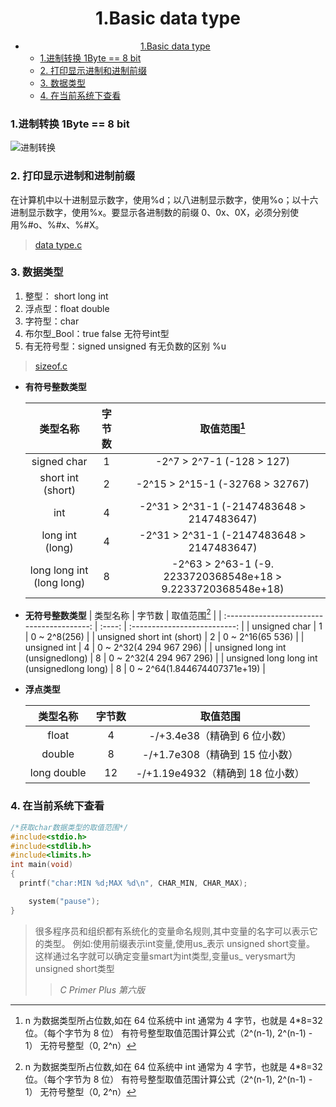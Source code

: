 # <center> 1.Basic data type </center>

- [<center> 1.Basic data type </center>](#center-1basic-data-type-center)
    - [1.进制转换 1Byte == 8 bit](#1进制转换-1byte--8-bit)
    - [2. 打印显示进制和进制前缀](#2-打印显示进制和进制前缀)
    - [3. 数据类型](#3-数据类型)
    - [4. 在当前系统下查看](#4-在当前系统下查看)

### 1.进制转换 1Byte == 8 bit

![进制转换](https://gitee.com/Hello-Chen/Hello-Chen_Pictures/raw/master/res/20200212140102.png)

### 2. 打印显示进制和进制前缀

在计算机中以十进制显示数字，使用%d；以八进制显示数字，使用%o；以十六进制显示数字，使用%x。要显示各进制数的前缀 0、0x、0X，必须分别使用%#o、%#x、%#X。
>[data type.c](https://gitee.com/Hello-Chen/vscode/blob/master/C%20language/1.Value%20range/data%20type.c)

### 3. 数据类型

1. 整型： short long int
2. 浮点型：float double
3. 字符型：char
4. 布尔型\_Bool：true false 无符号int型
5. 有无符号型：signed unsigned 有无负数的区别 %u

> [sizeof.c](https://gitee.com/Hello-Chen/vscode/blob/master/C%20language/1.Value%20range/sizeof.c)

- **有符号整数类型**

  |         类型名称          | 字节数 |                         取值范围[^1]                         |
  | :-----------------------: | :----: | :----------------------------------------------------------: |
  |        signed char        |   1    |                  -2^7 > 2^7-1 (-128 > 127)                   |
  |     short int (short)     |   2    |               -2^15 > 2^15-1 (-32768 > 32767)                |
  |            int            |   4    |          -2^31 > 2^31-1 (-2147483648 > 2147483647)           |
  |      long int (long)      |   4    |          -2^31 > 2^31-1 (-2147483648 > 2147483647)           |
  | long long int (long long) |   8    | -2^63 > 2^63-1 (-9. 2233720368548e+18 > 9.2233720368548e+18) |

[^1]: n 为数据类型所占位数,如在 64 位系统中 int 通常为 4 字节，也就是 4\*8=32 位。（每个字节为 8 位）
有符号整型取值范围计算公式（2^(n-1), 2^(n-1) - 1）
无符号整型（0, 2^n）

- **无符号整数类型**
  | 类型名称 | 字节数 | 取值范围[^1] |
  | :----------------------------------------: | :----: | :--------------------------: |
  | unsigned char | 1 | 0 ~ 2^8(256) |
  | unsigned short int (short) | 2 | 0 ~ 2^16(65 536) |
  | unsigned int | 4 | 0 ~ 2^32(4 294 967 296) |
  | unsigned long int (unsignedlong) | 8 | 0 ~ 2^32(4 294 967 296) |
  | unsigned long long int (unsignedlong long) | 8 | 0 ~ 2^64(1.844674407371e+19) |

- **浮点类型**

  |  类型名称   | 字节数 |             取值范围             |
  | :---------: | :----: | :------------------------------: |
  |    float    |   4    |   -/+3.4e38（精确到 6 位小数）   |
  |   double    |   8    |  -/+1.7e308（精确到 15 位小数）  |
  | long double |   12   | -/+1.19e4932（精确到 18 位小数） |

### 4. 在当前系统下查看

```c
/*获取char数据类型的取值范围*/
#include<stdio.h>
#include<stdlib.h>
#include<limits.h>
int main(void)
{
  printf("char:MIN %d;MAX %d\n", CHAR_MIN, CHAR_MAX);

    system("pause");
}
```

> 很多程序员和组织都有系统化的变量命名规则,其中变量的名字可以表示它的类型。
    例如:使用前缀表示int变量,使用us_表示 unsigned short变量。
    这样通过名字就可以确定变量smart为int类型,变量us_ verysmart为 unsigned short类型
> > _C Primer Plus 第六版_
